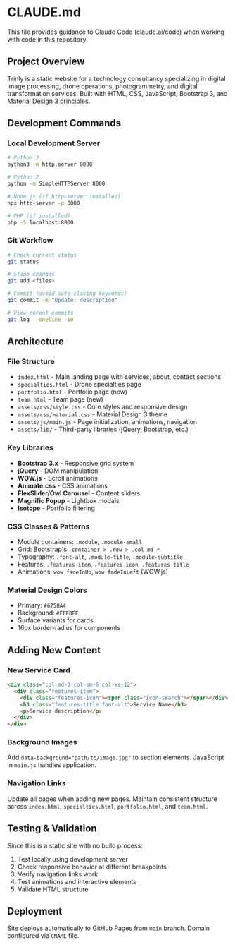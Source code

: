 # CLAUDE.md

This file provides guidance to Claude Code (claude.ai/code) when working with code in this repository.

## Project Overview

Trinly is a static website for a technology consultancy specializing in digital image processing, drone operations, photogrammetry, and digital transformation services. Built with HTML, CSS, JavaScript, Bootstrap 3, and Material Design 3 principles.

## Development Commands

### Local Development Server
```bash
# Python 3
python3 -m http.server 8000

# Python 2
python -m SimpleHTTPServer 8000

# Node.js (if http-server installed)
npx http-server -p 8000

# PHP (if installed)
php -S localhost:8000
```

### Git Workflow
```bash
# Check current status
git status

# Stage changes
git add <files>

# Commit (avoid auto-closing keywords)
git commit -m "Update: description"

# View recent commits
git log --oneline -10
```

## Architecture

### File Structure
- `index.html` - Main landing page with services, about, contact sections
- `specialties.html` - Drone specialties page
- `portfolio.html` - Portfolio page (new)
- `team.html` - Team page (new)
- `assets/css/style.css` - Core styles and responsive design
- `assets/css/material.css` - Material Design 3 theme
- `assets/js/main.js` - Page initialization, animations, navigation
- `assets/lib/` - Third-party libraries (jQuery, Bootstrap, etc.)

### Key Libraries
- **Bootstrap 3.x** - Responsive grid system
- **jQuery** - DOM manipulation
- **WOW.js** - Scroll animations
- **Animate.css** - CSS animations
- **FlexSlider/Owl Carousel** - Content sliders
- **Magnific Popup** - Lightbox modals
- **Isotope** - Portfolio filtering

### CSS Classes & Patterns
- Module containers: `.module`, `.module-small`
- Grid: Bootstrap's `.container > .row > .col-md-*`
- Typography: `.font-alt`, `.module-title`, `.module-subtitle`
- Features: `.features-item`, `.features-icon`, `.features-title`
- Animations: `wow fadeInUp`, `wow fadeInLeft` (WOW.js)

### Material Design Colors
- Primary: `#6750A4`
- Background: `#FFFBFE`
- Surface variants for cards
- 16px border-radius for components

## Adding New Content

### New Service Card
```html
<div class="col-md-3 col-sm-6 col-xs-12">
  <div class="features-item">
    <div class="features-icon"><span class="icon-search"></span></div>
    <h3 class="features-title font-alt">Service Name</h3>
    <p>Service description</p>
  </div>
</div>
```

### Background Images
Add `data-background="path/to/image.jpg"` to section elements. JavaScript in `main.js` handles application.

### Navigation Links
Update all pages when adding new pages. Maintain consistent structure across `index.html`, `specialties.html`, `portfolio.html`, and `team.html`.

## Testing & Validation

Since this is a static site with no build process:
1. Test locally using development server
2. Check responsive behavior at different breakpoints
3. Verify navigation links work
4. Test animations and interactive elements
5. Validate HTML structure

## Deployment

Site deploys automatically to GitHub Pages from `main` branch. Domain configured via `CNAME` file.